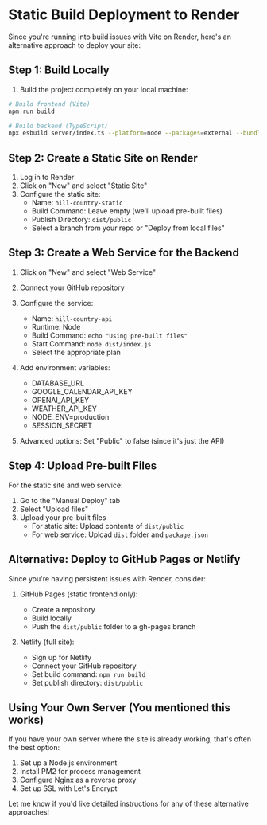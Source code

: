# Static Build Deployment to Render

Since you're running into build issues with Vite on Render, here's an alternative approach to deploy your site:

## Step 1: Build Locally

1. Build the project completely on your local machine:

```bash
# Build frontend (Vite)
npm run build

# Build backend (TypeScript)
npx esbuild server/index.ts --platform=node --packages=external --bundle --format=esm --outdir=dist
```

## Step 2: Create a Static Site on Render

1. Log in to Render
2. Click on "New" and select "Static Site"
3. Configure the static site:
   - Name: `hill-country-static`
   - Build Command: Leave empty (we'll upload pre-built files)
   - Publish Directory: `dist/public`
   - Select a branch from your repo or "Deploy from local files"

## Step 3: Create a Web Service for the Backend

1. Click on "New" and select "Web Service" 
2. Connect your GitHub repository
3. Configure the service:
   - Name: `hill-country-api`
   - Runtime: Node
   - Build Command: `echo "Using pre-built files"`
   - Start Command: `node dist/index.js`
   - Select the appropriate plan

4. Add environment variables:
   - DATABASE_URL
   - GOOGLE_CALENDAR_API_KEY
   - OPENAI_API_KEY
   - WEATHER_API_KEY
   - NODE_ENV=production
   - SESSION_SECRET

5. Advanced options: Set "Public" to false (since it's just the API)

## Step 4: Upload Pre-built Files

For the static site and web service:
1. Go to the "Manual Deploy" tab
2. Select "Upload files"
3. Upload your pre-built files
   - For static site: Upload contents of `dist/public`
   - For web service: Upload `dist` folder and `package.json`

## Alternative: Deploy to GitHub Pages or Netlify

Since you're having persistent issues with Render, consider:

1. GitHub Pages (static frontend only):
   - Create a repository
   - Build locally
   - Push the `dist/public` folder to a gh-pages branch

2. Netlify (full site):
   - Sign up for Netlify
   - Connect your GitHub repository
   - Set build command: `npm run build`
   - Set publish directory: `dist/public`

## Using Your Own Server (You mentioned this works)

If you have your own server where the site is already working, that's often the best option:

1. Set up a Node.js environment
2. Install PM2 for process management
3. Configure Nginx as a reverse proxy
4. Set up SSL with Let's Encrypt

Let me know if you'd like detailed instructions for any of these alternative approaches!